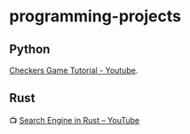 # programming-projects

## Python

 [Checkers Game Tutorial - Youtube](https://www.youtube.com/watch?v=vnd3RfeG3NM). 



## Rust

📺 [Search Engine in Rust – YouTube](https://www.youtube.com/watch?v=hm5xOJiVEeg)
